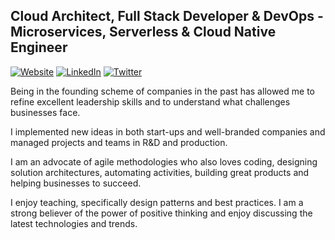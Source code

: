 ## Cloud Architect, Full Stack Developer & DevOps - Microservices, Serverless & Cloud Native Engineer

<a href="https://teopeurt.com" target="_blank" rel="noopener noreferrer">![Website](https://img.shields.io/badge/Website-inactive.svg?style=for-the-badge&logo=Windows%20Terminal)</a>
<a href="https://www.linkedin.com/in/teopeurt" target="_blank" rel="noopener noreferrer">![LinkedIn](https://img.shields.io/badge/LinkedIn-informational.svg?style=for-the-badge&logo=linkedin)</a>
<a href="https://twitter.com/teopeurt" target="_blank" rel="noopener noreferrer">![Twitter](https://img.shields.io/badge/Twitter-9cf.svg?style=for-the-badge&logo=Twitter)</a>

Being in the founding scheme of companies in the past has allowed me to refine excellent leadership skills and to understand what challenges businesses face. 

I implemented new ideas in both start-ups and well-branded companies and managed projects and teams in R&D and production.

I am an advocate of agile methodologies who also loves coding, designing solution architectures, automating activities, building great products and helping businesses to succeed. 

I enjoy teaching, specifically design patterns and best practices. I am a strong believer of the power of positive thinking and enjoy discussing the latest technologies and trends.

